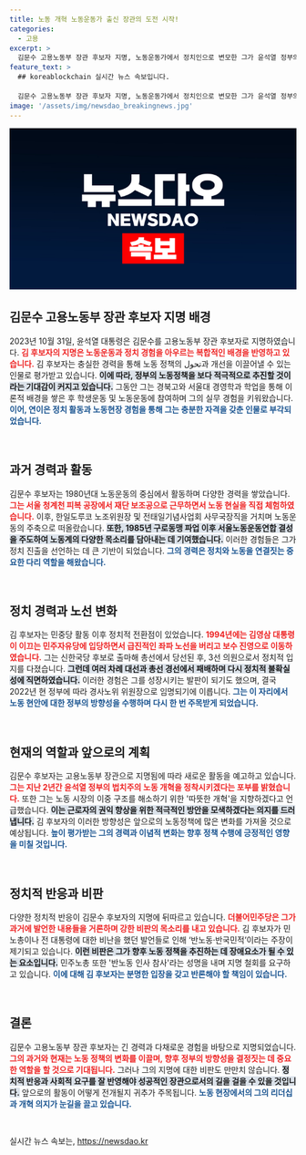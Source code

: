 ```yaml
---
title: 노동 개혁 노동운동가 출신 장관의 도전 시작!
categories:
  - 고용
excerpt: >
  김문수 고용노동부 장관 후보자 지명, 노동운동가에서 정치인으로 변모한 그가 윤석열 정부의 노동 개혁을 이끌어갈 적임자로 기대를 모으고 있다. 과거 논란에도 불구하고, 그는 새로운 시대의 노동 정책을 추진할 의지를 피력했다.
feature_text: >
  ## koreablockchain 실시간 뉴스 속보입니다.

  김문수 고용노동부 장관 후보자 지명, 노동운동가에서 정치인으로 변모한 그가 윤석열 정부의 노동 개혁을 이끌어갈 적임자로 기대를 모으고 있다. 과거 논란에도 불구하고, 그는 새로운 시대의 노동 정책을 추진할 의지를 피력했다.
image: '/assets/img/newsdao_breakingnews.jpg'
---
```


<p><img src="/assets/img/newsdao_breakingnews.jpg" alt="koreablockchain 속보" /></p>

<h2 data-ke-size="size26">김문수 고용노동부 장관 후보자 지명 배경</h2>

<p data-ke-size="size16">2023년 10월 31일, 윤석열 대통령은 김문수를 고용노동부 장관 후보자로 지명하였습니다. <b><span style="color: #ee2323;">김 후보자의 지명은 노동운동과 정치 경험을 아우르는 복합적인 배경을 반영하고 있습니다.</span></b> 김 후보자는 충실한 경력을 통해 노동 정책의 تحول과 개선을 이끌어낼 수 있는 인물로 평가받고 있습니다. <b><span style="background-color: #21538527;">이에 따라, 정부의 노동정책을 보다 적극적으로 추진할 것이라는 기대감이 커지고 있습니다.</span></b> 그동안 그는 경북고와 서울대 경영학과 학업을 통해 이론적 배경을 쌓은 후 학생운동 및 노동운동에 참여하며 그의 실무 경험을 키워왔습니다. <b><span style="color: #1a5490;">이어, 연이은 정치 활동과 노동현장 경험을 통해 그는 충분한 자격을 갖춘 인물로 부각되었습니다.</span></b></p>

<p data-ke-size="size16">&nbsp;</p>

<h2 data-ke-size="size26">과거 경력과 활동</h2>

<p data-ke-size="size16">김문수 후보자는 1980년대 노동운동의 중심에서 활동하며 다양한 경력을 쌓았습니다. <b><span style="color: #ee2323;">그는 서울 청계천 피복 공장에서 재단 보조공으로 근무하면서 노동 현실을 직접 체험하였습니다.</span></b> 이후, 한일도루코 노조위원장 및 전태일기념사업회 사무국장직을 거치며 노동운동의 주축으로 떠올랐습니다. <b><span style="background-color: #21538527;">또한, 1985년 구로동맹 파업 이후 서울노동운동연합 결성을 주도하여 노동계의 다양한 목소리를 담아내는 데 기여했습니다.</span></b> 이러한 경험들은 그가 정치 진출을 선언하는 데 큰 기반이 되었습니다. <b><span style="color: #1a5490;">그의 경력은 정치와 노동을 연결짓는 중요한 다리 역할을 해왔습니다.</span></b></p>

<p data-ke-size="size16">&nbsp;</p>

<h2 data-ke-size="size26">정치 경력과 노선 변화</h2>

<p data-ke-size="size16">김 후보자는 민중당 활동 이후 정치적 전환점이 있었습니다. <b><span style="color: #ee2323;">1994년에는 김영삼 대통령이 이끄는 민주자유당에 입당하면서 급진적인 좌파 노선을 버리고 보수 진영으로 이동하였습니다.</span></b> 그는 신한국당 후보로 출마해 총선에서 당선된 후, 3선 의원으로서 정치적 입지를 다졌습니다. <b><span style="background-color: #21538527;">그런데 여러 차례 대선과 총선 경선에서 패배하며 다시 정치적 불확실성에 직면하였습니다.</span></b> 이러한 경험은 그를 성장시키는 발판이 되기도 했으며, 결국 2022년 현 정부에 따라 경사노위 위원장으로 임명되기에 이릅니다. <b><span style="color: #1a5490;">그는 이 자리에서 노동 현안에 대한 정부의 방향성을 수행하며 다시 한 번 주목받게 되었습니다.</span></b></p>

<p data-ke-size="size16">&nbsp;</p>

<h2 data-ke-size="size26">현재의 역할과 앞으로의 계획</h2>

<p data-ke-size="size16">김문수 후보자는 고용노동부 장관으로 지명됨에 따라 새로운 활동을 예고하고 있습니다. <b><span style="color: #ee2323;">그는 지난 2년간 윤석열 정부의 법치주의 노동 개혁을 정착시키겠다는 포부를 밝혔습니다.</span></b> 또한 그는 노동 시장의 이중 구조를 해소하기 위한 '따뜻한 개혁'을 지향하겠다고 언급했습니다. <b><span style="background-color: #21538527;">이는 근로자의 권익 향상을 위한 적극적인 방안을 모색하겠다는 의지를 드러냅니다.</span></b> 김 후보자의 이러한 방향성은 앞으로의 노동정책에 많은 변화를 가져올 것으로 예상됩니다. <b><span style="color: #1a5490;">높이 평가받는 그의 경력과 이념적 변화는 향후 정책 수행에 긍정적인 영향을 미칠 것입니다.</span></b></p>

<p data-ke-size="size16">&nbsp;</p>

<h2 data-ke-size="size26">정치적 반응과 비판</h2>

<p data-ke-size="size16">다양한 정치적 반응이 김문수 후보자의 지명에 뒤따르고 있습니다. <b><span style="color: #ee2323;">더불어민주당은 그가 과거에 발언한 내용들을 거론하며 강한 비판의 목소리를 내고 있습니다.</span></b> 김 후보자가 민노총이나 전 대통령에 대한 비난을 했던 발언들로 인해 ‘반노동·반국민적’이라는 주장이 제기되고 있습니다. <b><span style="background-color: #21538527;">이런 비판은 그가 향후 노동 정책을 추진하는 데 장애요소가 될 수 있는 요소입니다.</span></b> 민주노총 또한 '반노동 인사 참사'라는 성명을 내며 지명 철회를 요구하고 있습니다. <b><span style="color: #1a5490;">이에 대해 김 후보자는 분명한 입장을 갖고 반론해야 할 책임이 있습니다.</span></b></p>

<p data-ke-size="size16">&nbsp;</p>

<h2 data-ke-size="size26">결론</h2>

<p data-ke-size="size16">김문수 고용노동부 장관 후보자는 긴 경력과 다채로운 경험을 바탕으로 지명되었습니다. <b><span style="color: #ee2323;">그의 과거와 현재는 노동 정책의 변화를 이끌며, 향후 정부의 방향성을 결정짓는 데 중요한 역할을 할 것으로 기대됩니다.</span></b> 그러나 그의 지명에 대한 비판도 만만치 않습니다. <b><span style="background-color: #21538527;">정치적 반응과 사회적 요구를 잘 반영해야 성공적인 장관으로서의 길을 걸을 수 있을 것입니다.</span></b> 앞으로의 활동이 어떻게 전개될지 귀추가 주목됩니다. <b><span style="color: #1a5490;">노동 현장에서의 그의 리더십과 개혁 의지가 눈길을 끌고 있습니다.</span></b></p>

<p data-ke-size="size16">&nbsp;</p>
실시간 뉴스 속보는, <a href="https://newsdao.kr" rel="dofollow">https://newsdao.kr</a>


